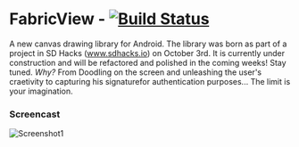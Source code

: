# FabricView - [![Build Status](https://travis-ci.org/antwankakki/FabricView.svg?branch=master)](https://travis-ci.org/antwankakki/FabricView)

A new canvas drawing library for Android. The library was born as part of a project in SD Hacks (www.sdhacks.io) on October 3rd. It is currently under construction and will be refactored and polished in the coming weeks! Stay tuned.
*Why?* From Doodling on the screen and unleashing the user's craetivity to capturing his signaturefor authentication purposes... The limit is your imagination.
### Screencast
![Screenshot1](http://i.imgur.com/9nME9Yt.gif)
